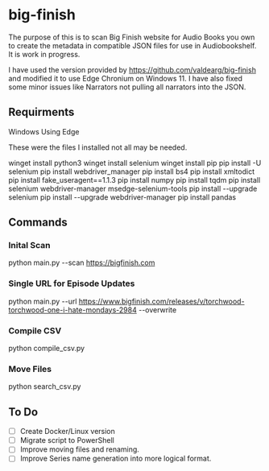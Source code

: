 # big-finish

The purpose of this is to scan Big Finish website for Audio Books you own to create the metadata in compatible JSON files for use in Audiobookshelf. It is work in progress. 

I have used the version provided by https://github.com/valdearg/big-finish and modified it to use Edge Chronium on Windows 11. I have also fixed some minor issues like Narrators not pulling all narrators into the JSON. 

## Requirments
Windows Using Edge

These were the files I installed not all may be needed.

winget install python3
winget install selenium
winget install pip
pip install -U selenium
pip install webdriver_manager
pip install bs4
pip install xmltodict
pip install fake_useragent==1.1.3
pip install numpy
pip install tqdm
pip install selenium webdriver-manager msedge-selenium-tools 
pip install --upgrade selenium 
pip install --upgrade webdriver-manager 
pip install pandas  

## Commands
### Inital Scan

python main.py --scan https://bigfinish.com

### Single URL for Episode Updates

python main.py --url https://www.bigfinish.com/releases/v/torchwood-torchwood-one-i-hate-mondays-2984 --overwrite

### Compile CSV

python compile_csv.py

### Move Files

python search_csv.py

## To Do
- [ ] Create Docker/Linux version
- [ ] Migrate script to PowerShell
- [ ] Improve moving files and renaming. 
- [ ] Improve Series name generation into more logical format. 
